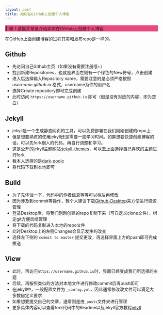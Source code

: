 ```yaml
---
layout: post
title: 如何在GitHub上创建个人博客
---
```


<p class="message", style="background-color: #e64980;">
  👋 嗨！这篇文章是介绍如何在GitHub上创建个人博客
</p>

在GitHub上面创建博客的过程其实和发布repo是一样的。

## Github

- 先访问自己Github主页（如果没有需要注册哦~）
- 找到新建Repositories，也就是界面左侧有一个绿色的New符号，点击创建
- 进入后选择输入Repository name，需要注意的是必须严格按照 *username.github.io* 格式，username为你的用户名
- 选择Create repository即可完成创建
- 此时访问 `https://username.github.io` 即可（但是没有对应的内容，即为空白）

## Jekyll

- jekyll是一个生成静态网页的工具，可以免费部署在我们刚刚创建的repo上
- 但是想要熟练的使用jekyll还是需要一些学习时间。如果想要快速创建博客的话，可以先fork别人的代码，再自行调整和学习。
- 这是公开的jekyll主题网站:[jekyll-themes](http://jekyllthemes.org/)，可以去上面选择自己喜欢的主题进行fork
- 我本人选择的是[dark-poole](http://jekyllthemes.org/themes/dark-poole/)
- 将代码下载到本地即可

## Build

- 为了先体验一下，代码中的作者信息等等可以稍后再修改
- 因为涉及到commit等操作，我个人建议下载[Github-Desktop](https://desktop.github.com/)来方便进行资源管理
- 登录Desktop后，将我们刚刚创建的repo复制下来（可自定义clone文件），绑定git方便后续管理
- 将下载的代码复制进入本地的repo文件
- 此时Desktop上的左侧Changes会显示发生的改变 
- 选择左下侧的 `commit to master` 提交更改，再选择界面上方的push即可完成推送

## View
- 此时，再访问`https://username.github.io`时，界面已经变成我们所选择的主题
- 后续，再按照类似的方法对本地文件进行修改commit后再push即可
- 在jekyll中，一般配置文件为 `_config.yml`，因此通常修改改文件可以满足大多数自定义要求
- 如果想要提交自己的文章，通常则是由`_posts`文件夹进行管理
- 更多具体内容可以查看fork代码中的Readme以及jekyll官方教程[jelyll](https://jekyllrb.com/)